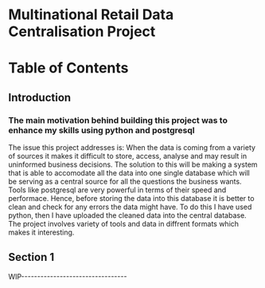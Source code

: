 # Multinational Retail Data Centralisation Project


# Table of Contents
## Introduction
### The main motivation behind building this project was to enhance my skills using python and postgresql
The issue this project addresses is: When the data is coming from a variety of sources it makes it difficult to store, access, analyse and may result in uninformed business decisions.
The solution to this will be making a system that is able to accomodate all the data into one single database which will be serving as a central source for all the questions the business wants.
Tools like postgresql are very powerful in terms of their speed and performace. Hence, before storing the data into this database it is better to clean and check for any errors the data might have. To do this I have used python, then I have uploaded the cleaned data into the central database.
The project involves variety of tools and data in diffrent formats which makes it interesting.
## Section 1
WIP---------------------------------

